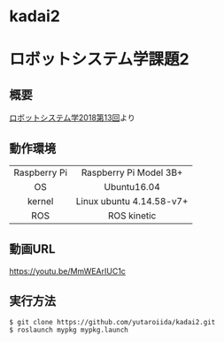 # kadai2

# ロボットシステム学課題2
## 概要
[ロボットシステム学2018第13回](https://github.com/ryuichiueda/robosys2018/blob/master/13.md)より
## 動作環境

|||
|:--:|:--:|
| Raspberry Pi | Raspberry Pi Model 3B+ |
| OS | Ubuntu16.04 |
| kernel | Linux ubuntu 4.14.58-v7+ |
| ROS | ROS kinetic |

## 動画URL
https://youtu.be/MmWEArIUC1c

##  実行方法
```
$ git clone https://github.com/yutaroiida/kadai2.git
$ roslaunch mypkg mypkg.launch
```

